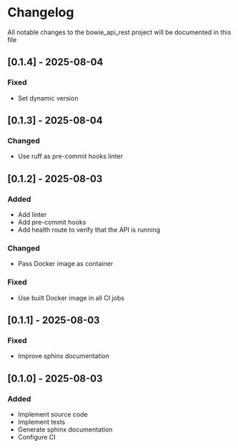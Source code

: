 # Changelog
All notable changes to the bowie_api_rest project will be documented in this file

## [0.1.4] - 2025-08-04
### Fixed
- Set dynamic version

## [0.1.3] - 2025-08-04
### Changed
- Use ruff as pre-commit hooks linter

## [0.1.2] - 2025-08-03
### Added
- Add linter
- Add pre-commit hooks
- Add health route to verify that the API is running
### Changed
- Pass Docker image as container
### Fixed
- Use built Docker image in all CI jobs

## [0.1.1] - 2025-08-03
### Fixed
- Improve sphinx documentation

## [0.1.0] - 2025-08-03
### Added
- Implement source code
- Implement tests
- Generate sphinx documentation
- Configure CI
